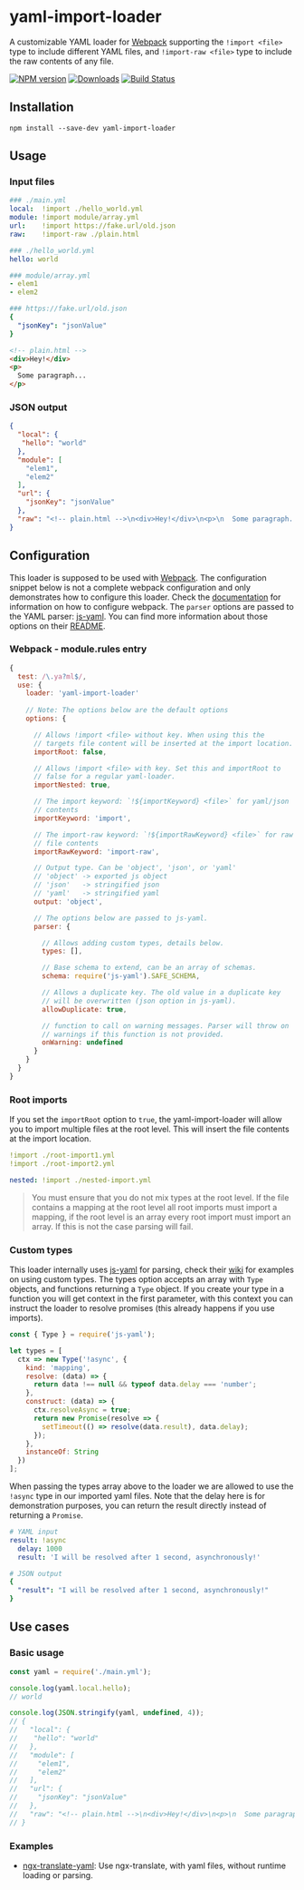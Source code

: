 # yaml-import-loader

A customizable YAML loader for [Webpack](https://webpack.js.org) supporting the `!import <file>` type to include different YAML files, and `!import-raw <file>` type to include the raw contents of any file.

[![NPM version](https://img.shields.io/npm/v/yaml-import-loader.svg)](https://www.npmjs.com/package/yaml-import-loader)
[![Downloads](https://img.shields.io/npm/dt/yaml-import-loader.svg)](https://www.npmjs.com/package/yaml-import-loader)
[![Build Status](https://travis-ci.org/ngfk/yaml-import-loader.svg?branch=master)](https://travis-ci.org/ngfk/yaml-import-loader)

## Installation
```
npm install --save-dev yaml-import-loader
```

## Usage

### Input files
```yaml
### ./main.yml
local:  !import ./hello_world.yml
module: !import module/array.yml
url:    !import https://fake.url/old.json
raw:    !import-raw ./plain.html

### ./hello_world.yml
hello: world

### module/array.yml
- elem1
- elem2

### https://fake.url/old.json
{
  "jsonKey": "jsonValue"
}
```
```html
<!-- plain.html -->
<div>Hey!</div>
<p>
  Some paragraph...
</p>
```

### JSON output
```json
{
  "local": {
   "hello": "world"
  },
  "module": [
    "elem1",
    "elem2"
  ],
  "url": {
    "jsonKey": "jsonValue"
  },
  "raw": "<!-- plain.html -->\n<div>Hey!</div>\n<p>\n  Some paragraph...\n</p>"
}
```

## Configuration

This loader is supposed to be used with [Webpack](https://webpack.js.org). The configuration snippet below is not a complete webpack configuration and only demonstrates how to configure this loader. Check the [documentation](https://webpack.js.org/configuration/) for information on how to configure webpack. The `parser` options are passed to the YAML parser: [js-yaml](https://github.com/nodeca/js-yaml). You can find more information about those options on their [README](https://github.com/nodeca/js-yaml/blob/master/README.md).

### Webpack - module.rules entry
```javascript
{
  test: /\.ya?ml$/,
  use: {
    loader: 'yaml-import-loader'
    
    // Note: The options below are the default options
    options: {

      // Allows !import <file> without key. When using this the
      // targets file content will be inserted at the import location.
      importRoot: false,

      // Allows !import <file> with key. Set this and importRoot to
      // false for a regular yaml-loader.
      importNested: true,

      // The import keyword: `!${importKeyword} <file>` for yaml/json
      // contents
      importKeyword: 'import',

      // The import-raw keyword: `!${importRawKeyword} <file>` for raw
      // file contents
      importRawKeyword: 'import-raw',

      // Output type. Can be 'object', 'json', or 'yaml'
      // 'object' -> exported js object
      // 'json'   -> stringified json
      // 'yaml'   -> stringified yaml
      output: 'object',

      // The options below are passed to js-yaml.
      parser: {

        // Allows adding custom types, details below.
        types: [],

        // Base schema to extend, can be an array of schemas.
        schema: require('js-yaml').SAFE_SCHEMA,

        // Allows a duplicate key. The old value in a duplicate key
        // will be overwritten (json option in js-yaml).
        allowDuplicate: true,

        // function to call on warning messages. Parser will throw on
        // warnings if this function is not provided.
        onWarning: undefined
      }
    }
  }
}
```

### Root imports

If you set the `importRoot` option to `true`, the yaml-import-loader will allow you to import multiple files at the root level. This will insert the file contents at the import location.

```yaml
!import ./root-import1.yml
!import ./root-import2.yml

nested: !import ./nested-import.yml
```

> You must ensure that you do not mix types at the root level. If the file contains a mapping at the root level all root imports must import a mapping, if the root level is an array every root import must import an array. If this is not the case parsing will fail.

### Custom types

This loader internally uses [js-yaml](https://github.com/nodeca/js-yaml) for parsing, check their [wiki](https://github.com/nodeca/js-yaml/wiki/Custom-types) for examples on using custom types. The types option accepts an array with `Type` objects, and functions returning a `Type` object. If you create your type in a function you will get context in the first parameter, with this context you can instruct the loader to resolve promises (this already happens if you use imports).

```javascript
const { Type } = require('js-yaml');

let types = [
  ctx => new Type('!async', {
    kind: 'mapping',
    resolve: (data) => {
      return data !== null && typeof data.delay === 'number';
    },
    construct: (data) => {
      ctx.resolveAsync = true;
      return new Promise(resolve => {
        setTimeout(() => resolve(data.result), data.delay);
      });
    },
    instanceOf: String
  })
];
```

When passing the types array above to the loader we are allowed to use the `!async` type in our imported yaml files. Note that the delay here is for demonstration purposes, you can return the result directly instead of returning a `Promise`.

```yaml
# YAML input
result: !async
  delay: 1000
  result: 'I will be resolved after 1 second, asynchronously!'

# JSON output
{
  "result": "I will be resolved after 1 second, asynchronously!"
}
```

## Use cases

### Basic usage
```javascript
const yaml = require('./main.yml');

console.log(yaml.local.hello);
// world

console.log(JSON.stringify(yaml, undefined, 4));
// {
//   "local": {
//    "hello": "world"
//   },
//   "module": [
//     "elem1",
//     "elem2"
//   ],
//   "url": {
//     "jsonKey": "jsonValue"
//   },
//   "raw": "<!-- plain.html -->\n<div>Hey!</div>\n<p>\n  Some paragraph...\n</p>"
// }
```

### Examples
* [ngx-translate-yaml](https://github.com/ngfk/ngx-translate-yaml): Use ngx-translate, with yaml files, without runtime loading or parsing. 
